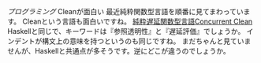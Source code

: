 *プログラミング* Cleanが面白い
最近純粋関数型言語を順番に見てまわっています。
Cleanという言語も面白いですね。
[純粋遅延関数型言語Concurrent Clean](http://sky.zero.ad.jp/~zaa54437/programming/clean/)
Haskellと同じで、キーワードは『参照透明性』と『遅延評価』でしょうか。
インデントが構文上の意味を持つというのも同じですね。
まだちゃんと見ていませんが、Haskellと共通点が多そうです。逆にどこが違うのでしょうか。
